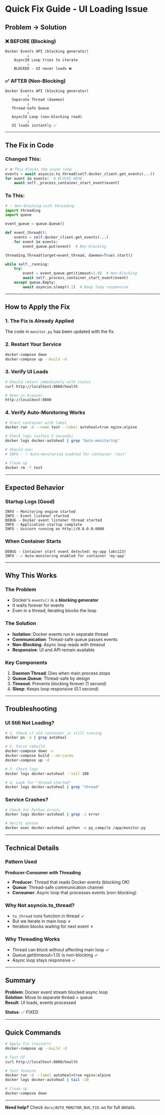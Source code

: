# Quick Fix Guide - UI Loading Issue

## Problem → Solution

### ❌ BEFORE (Blocking)
```
Docker Events API (blocking generator)
          ↓
    AsyncIO Loop tries to iterate
          ↓
    BLOCKED - UI never loads ❌
```

### ✅ AFTER (Non-Blocking)
```
Docker Events API (blocking generator)
          ↓
   Separate Thread (daemon)
          ↓
   Thread-Safe Queue
          ↓
   AsyncIO Loop (non-blocking read)
          ↓
   UI loads instantly ✅
```

---

## The Fix in Code

### Changed This:
```python
# ❌ This blocks the async loop
events = await asyncio.to_thread(self.docker_client.get_events(...))
for event in events:  # BLOCKS HERE
    await self._process_container_start_event(event)
```

### To This:
```python
# ✅ Non-blocking with threading
import threading
import queue

event_queue = queue.Queue()

def event_thread():
    events = self.docker_client.get_events(...)
    for event in events:
        event_queue.put(event)  # Non-blocking

threading.Thread(target=event_thread, daemon=True).start()

while self._running:
    try:
        event = event_queue.get(timeout=1.0)  # Non-blocking
        await self._process_container_start_event(event)
    except queue.Empty:
        await asyncio.sleep(0.1)  # Keep loop responsive
```

---

## How to Apply the Fix

### 1. The Fix is Already Applied
The code in `monitor.py` has been updated with the fix.

### 2. Restart Your Service
```bash
docker-compose down
docker-compose up --build -d
```

### 3. Verify UI Loads
```bash
# Should return immediately with status
curl http://localhost:8080/health

# Open in browser
http://localhost:8080
```

### 4. Verify Auto-Monitoring Works
```bash
# Start container with label
docker run -d --name test --label autoheal=true nginx:alpine

# Check logs (within 5 seconds)
docker logs docker-autoheal | grep "Auto-monitoring"

# Should see:
# INFO - ✓ Auto-monitoring enabled for container 'test'

# Clean up
docker rm -f test
```

---

## Expected Behavior

### Startup Logs (Good)
```
INFO - Monitoring engine started
INFO - Event listener started
DEBUG - Docker event listener thread started
INFO - Application startup complete
INFO - Uvicorn running on http://0.0.0.0:8080
```

### When Container Starts
```
DEBUG - Container start event detected: my-app (abc123)
INFO - ✓ Auto-monitoring enabled for container 'my-app'
```

---

## Why This Works

### The Problem
- Docker's `events()` is a **blocking generator**
- It waits forever for events
- Even in a thread, iterating blocks the loop

### The Solution
- **Isolation**: Docker events run in separate thread
- **Communication**: Thread-safe queue passes events
- **Non-Blocking**: Async loop reads with timeout
- **Responsive**: UI and API remain available

### Key Components
1. **Daemon Thread**: Dies when main process stops
2. **Queue.Queue**: Thread-safe by design
3. **Timeout**: Prevents blocking forever (1 second)
4. **Sleep**: Keeps loop responsive (0.1 second)

---

## Troubleshooting

### UI Still Not Loading?

```bash
# 1. Check if old container is still running
docker ps -a | grep autoheal

# 2. Force rebuild
docker-compose down -v
docker-compose build --no-cache
docker-compose up -d

# 3. Check logs
docker logs docker-autoheal --tail 100

# 4. Look for "thread started"
docker logs docker-autoheal | grep "thread"
```

### Service Crashes?

```bash
# Check for Python errors
docker logs docker-autoheal | grep -i error

# Verify syntax
docker exec docker-autoheal python -m py_compile /app/monitor.py
```

---

## Technical Details

### Pattern Used
**Producer-Consumer with Threading**

- **Producer**: Thread that reads Docker events (blocking OK)
- **Queue**: Thread-safe communication channel
- **Consumer**: Async loop that processes events (non-blocking)

### Why Not asyncio.to_thread?
- `to_thread` runs function in thread ✓
- But we iterate in main loop ✗
- Iteration blocks waiting for next event ✗

### Why Threading Works
- Thread can block without affecting main loop ✓
- Queue.get(timeout=1.0) is non-blocking ✓
- Async loop stays responsive ✓

---

## Summary

**Problem**: Docker event stream blocked async loop  
**Solution**: Move to separate thread + queue  
**Result**: UI loads, events processed  

**Status**: ✅ FIXED

---

## Quick Commands

```bash
# Apply fix (restart)
docker-compose up --build -d

# Test UI
curl http://localhost:8080/health

# Test feature
docker run -d --label autoheal=true nginx:alpine
docker logs docker-autoheal | tail -20

# Clean up
docker-compose down
```

---

**Need help?** Check `docs/AUTO_MONITOR_BUG_FIX.md` for full details.

